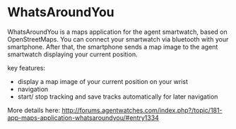 WhatsAroundYou
==============
WhatsAroundYou is a maps application for the agent smartwatch, based on OpenStreetMaps. You can connect your smartwatch via bluetooth with your smartphone. After that, the smartphone sends a map image to the agent smartwatch displaying your current position.
 
key features:
- display a map image of your current position on your wrist
- navigation
- start/ stop tracking and save tracks automatically for later navigation

More details here: http://forums.agentwatches.com/index.php?/topic/181-app-maps-application-whatsaroundyou/#entry1334
